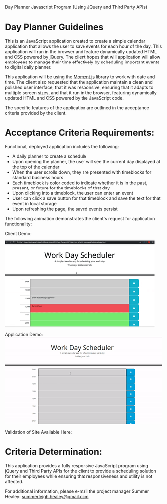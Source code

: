 Day Planner Javascript Program (Using JQuery and Third Party APIs)

# Day Planner Guidelines

This is an JavaScript application created to create a simple calendar application that allows the user to save events for each hour of the day. This application will run in the browser and feature dynamically updated HTML and CSS powered by jQuery. The client hopes that will application will allow employees to manage their time effectively by scheduling important events to digital daily planner.

This application will be using the [Moment.js](https://momentjs.com/) library to work with date and time. The client also requested that the application maintain a clean and polished user interface, that it was responsive, ensuring that it adapts to multiple screen sizes, and that it run in the browser, featuring dynamically updated HTML and CSS powered by the JavaScript code. 

The specific features of the application are outlined in the acceptance criteria provided by the client. 

# Acceptance Criteria Requirements:

Functional, deployed application includes the following:

* A daily planner to create a schedule
* Upon  opening the planner, the user will see the current day displayed at the top of the calendar
* When the user scrolls down, they are presented with timeblocks for standard business hours
* Each timeblock is color coded to indicate whether it is in the past, present, or future for the timeblocks of that day
* Upon clicking into a timeblock, the user can enter an event
* User can click a save button for that timeblock and save the text for that event in local storage
* Upon refreshing the page, the saved events persist

The following animation demonstrates the client's request for application functionality:

Client Demo:

![Day Planner](./assets/images/05-third-party-apis-homework-demo.gif)

Application Demo: 
![Deployed Application Screenshot](./assets/images/dayPlanner.gif)

Validation of Site Available Here: 

# Criteria Determination: 

This application provides a fully responsive JavaScript program using jQuery and Third Party APIs for the client to provide a scheduling solution for their employees while ensuring that responsiveness and utility is not affected. 

For additional information, please e-mail the project manager Summer Healey: summerleigh.healey@gmail.com
